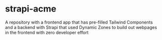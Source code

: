 # strapi-acme
A repository with a frontend app that has pre-filled Tailwind Components and a backend with Strapi that used Dynamic Zones to build out webpages in the frontend with zero developer effort 
